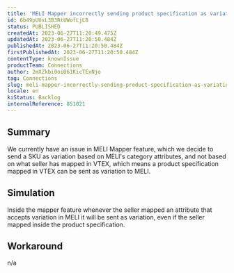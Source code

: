 ```yaml
---
title: 'MELI Mapper incorrectly sending product specification as variation'
id: 6b49pUUxL3B3RtUWofLjL8
status: PUBLISHED
createdAt: 2023-06-27T11:20:49.475Z
updatedAt: 2023-06-27T11:20:50.484Z
publishedAt: 2023-06-27T11:20:50.484Z
firstPublishedAt: 2023-06-27T11:20:50.484Z
contentType: knownIssue
productTeam: Connections
author: 2mXZkbi0oi061KicTExNjo
tag: Connections
slug: meli-mapper-incorrectly-sending-product-specification-as-variation
locale: en
kiStatus: Backlog
internalReference: 851021
---
```


## Summary



We currently have an issue in MELI Mapper feature, which we decide to send a SKU as variation based on MELI's category attributes, and not based on what seller has mapped in VTEX, which means a product specification mapped in VTEX can be sent as variation to MELI.


##

## Simulation



Inside the mapper feature whenever the seller mapped an attribute that accepts variation in MELI it will be sent as variation, even if the seller mapped inside the product specification.


##

## Workaround


n/a




